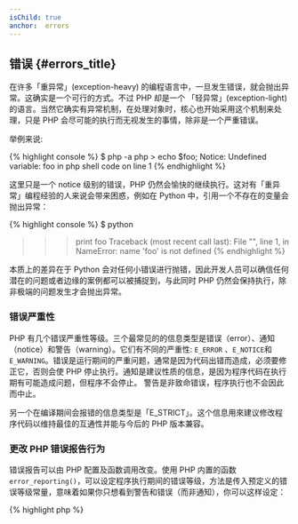 ```yaml
---
isChild: true
anchor:  errors
---
```


## 错误 {#errors_title}

在许多「重异常」(exception-heavy) 的编程语言中，一旦发生错误，就会抛出异常。这确实是一个可行的方式。不过 PHP 却是一个 「轻异常」(exception-light) 的语言。当然它确实有异常机制，在处理对象时，核心也开始采用这个机制来处理，只是 PHP 会尽可能的执行而无视发生的事情，除非是一个严重错误。

举例来说:

{% highlight console %}
$ php -a
php > echo $foo;
Notice: Undefined variable: foo in php shell code on line 1
{% endhighlight %}

这里只是一个 notice 级别的错误，PHP 仍然会愉快的继续执行。这对有「重异常」编程经验的人来说会带来困惑，例如在 Python 中，引用一个不存在的变量会抛出异常：

{% highlight console %}
$ python
>>> print foo
Traceback (most recent call last):
  File "<stdin>", line 1, in <module>
NameError: name 'foo' is not defined
{% endhighlight %}

本质上的差异在于 Python 会对任何小错误进行抛错，因此开发人员可以确信任何潜在的问题或者边缘的案例都可以被捕捉到，与此同时 PHP 仍然会保持执行，除非极端的问题发生才会抛出异常。

### 错误严重性

PHP 有几个错误严重性等级。三个最常见的的信息类型是错误（error）、通知（notice）和警告（warning）。它们有不同的严重性: `E_ERROR` 、`E_NOTICE`和 `E_WARNING`。错误是运行期间的严重问题，通常是因为代码出错而造成，必须要修正它，否则会使 PHP 停止执行。通知是建议性质的信息，是因为程序代码在执行期有可能造成问题，但程序不会停止。
警告是非致命错误，程序执行也不会因此而中止。


另一个在编译期间会报错的信息类型是「E_STRICT」。这个信息用來建议修改程序代码以维持最佳的互通性并能与今后的 PHP 版本兼容。

### 更改 PHP 错误报告行为

错误报告可以由 PHP 配置及函数调用改变。使用 PHP 内置的函数 `error_reporting()`，可以设定程序执行期间的错误等级，方法是传入预定义的错误等级常量，意味着如果你只想看到警告和错误（而非通知），你可以这样设定：

{% highlight php %}
<?php
error_reporting(E_ERROR | E_WARNING);
{% endhighlight %}

你也可以控制错误是否在屏幕上显示 （开发时比较有用）或隐藏后记录日志 （适用于正式环境）。如果想知道更多细节，可以查看 [错误报告](errorreport) 章节。

### 行内错误抑制

你可以让 PHP 利用错误控制操作符 `@` 来抑制特定的错误。将这个操作符放置在表达式之前，其后的任何错误都不会出现。

{% highlight php %}
<?php
echo @$foo['bar'];
{% endhighlight %}

如果 `$foo['bar']` 存在，程序会将结果输出，如果变量 `$foo` 或是 `'bar'` 键值不存在，则会返回 null 并且不输出任何东西。如果不使用错误控制操作符，这个表达式会产生一个错误信息 `PHP Notice: Undefined
variable: foo` 或 `PHP Notice: Undefined index: bar` 。

这看起来像是个好主意，不过也有一些讨厌的代价。PHP 处理使用 `@` 的表达式比起不用时效率会低一些。过早的性能优化在所有程序语言中也许都是争论点，不过如果性能在你的应用程序 / 类库中占有重要地位，那么了解错误控制操作符的性能影响就比较重要。

其次，错误控制操作符会 **完全** 吃掉错误。不但没有显示，而且也不会记录在错误日志中。此外，在正式环境中 PHP 也没有办法关闭错误控制操作符。也许你认为那些错误时无害的，不过那些较具伤害性的错误同时也会被隐藏。

如果有方法可以避免错误抑制符，你应该考虑使用，举例来说，上面的程序代码可以这样重写：

{% highlight php %}
<?php
echo isset($foo['bar']) ? $foo['bar'] : '';
{% endhighlight %}

当 `fopen()` 载入文件失败时，也许是一个使用错误抑制符的合理例子。你可以在尝试载入文件前检查是否存在，但是如果这个文件在检查后才被删除，而此时 `fopen()` 还未执行 （听起来有点不太可能，但是确实会发生），这时 `fopen()` 会返回 false _并且_ 抛出操作。这也许应该由 PHP 本身来解决，但这时一个错误抑制符才能有效解决的例子。

前面我们提到在正式的 PHP 环境中没有办法关闭错误控制操作符。但是 [Xdebug] 有一个 `xdebug.scream` 的 ini 配置项，可以关闭错误控制操作符。你可以按照下面的方式修改 `php.ini`。

{% highlight ini %}
xdebug.scream = On
{% endhighlight %}

你也可以在执行期间通过 `ini_set` 函数来设置这个值：

{% highlight php %}
<?php
ini_set('xdebug.scream', '1')
{% endhighlight %}

「Scream」这个 PHP 扩展提供了和 xDebug 类似的功能，只是 Scream 的 ini 设置项叫做 `scream.enabled` 。

当你在调试代码而错误信息被隐藏时，这是最有用的方法。请务必小心使用 scream ，而是把它当作暂时性的调试工具。有许多的 PHP 函数类库代码也许无法在错误抑制操作符停用时正常使用。

* [Error Control Operators]
* [SitePoint]
* [Xdebug]
* [Scream]


### 错误异常类

PHP 可以完美化身为「重异常」的程序语言，只需要几行代码就能切换过去。基本上你可以利用 `ErrorException` 类抛出「错误」来当做「异常」，这个类是继承自 `Exception` 类。

这在大量的现代框架中是一个常见的做法，比如 Symfony 和 Laravel。In debug
mode *(or dev mode)* both of these frameworks will display a nice and clean *stack trace*.

在开发过程中将错误当作异常抛出可以更好的处理它，如果在开发时发生异常，你可以将它包在一个 catch 语句中具体说明这种情况如何处理。每捕捉一个异常，都会使你的应用程序越来越健壮。

更多关于如何使用 `ErrorException` 来处理错误的细节，可以参考 [ErrorException Class](errorexception)。

* [Error Control Operators]
* [Predefined Constants for Error Handling]
* [`error_reporting()`][error_reporting]
* [Reporting][errorreport]


[errorreport]: /#error_reporting
[Xdebug]: http://xdebug.org/docs/basic
[Scream]: http://php.net/book.scream
[Error Control Operators]: http://php.net/language.operators.errorcontrol
[SitePoint]: http://www.sitepoint.com/
[Whoops!]: http://filp.github.io/whoops/
[errorexception]: http://php.net/class.errorexception
[Predefined Constants for Error Handling]: http://php.net/errorfunc.constants
[error_reporting]: http://php.net/function.error-reporting
